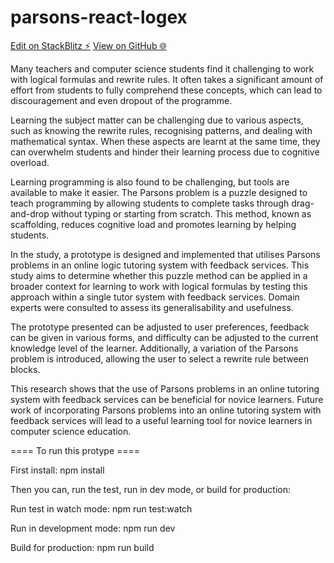# parsons-react-logex

[Edit on StackBlitz ⚡️](https://stackblitz.com/edit/parsons-react-logex)
[View on GitHub 🌐](https://mjvandenberg.github.io/parsons-react-logex/)

Many teachers and computer science students find it challenging to work with logical formulas and rewrite rules. It often takes a significant amount of effort from students to fully comprehend these concepts, which can lead to discouragement and even dropout of the programme.

Learning the subject matter can be challenging due to various aspects, such as knowing the rewrite rules, recognising patterns, and dealing with mathematical syntax. When these aspects are learnt at the same time, they can overwhelm students and hinder their learning process due to cognitive overload.

Learning programming is also found to be challenging, but tools are available to make it easier. The Parsons problem is a puzzle designed to teach programming by allowing students to complete tasks through drag-and-drop without typing or starting from scratch. This method, known as scaffolding, reduces cognitive load and promotes learning by helping students.

In the study, a prototype is designed and implemented that utilises Parsons problems in an online logic tutoring system with feedback services. This study aims to determine whether this puzzle method can be applied in a broader context for learning to work with logical formulas by testing this approach within a single tutor system with feedback services. Domain experts were consulted to assess its generalisability and usefulness.

The prototype presented can be adjusted to user preferences, feedback can be given in various forms, and difficulty can be adjusted to the current knowledge level of the learner. Additionally, a variation of the Parsons problem is introduced, allowing the user to select a rewrite rule between blocks.

This research shows that the use of Parsons problems in an online tutoring system with feedback services can be beneficial for novice learners. Future work of incorporating Parsons problems into an online tutoring system with feedback services will lead to a useful learning tool for novice learners in computer science education.

==== To run this protype ====

First install:
npm install

Then you can, run the test, run in dev mode, or build for production:

Run test in watch mode:
npm run test:watch

Run in development mode:
npm run dev

Build for production:
npm run build
